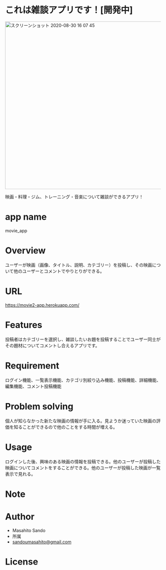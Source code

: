 # これは雑談アプリです！[開発中]

<img width="543" alt="スクリーンショット 2020-08-30 16 07 45" src="https://user-images.githubusercontent.com/67324060/91653619-5e5c4a00-eadd-11ea-8559-ad0aedac33e1.png">

映画・料理・ジム、トレーニング・音楽について雑談ができるアプリ！

# app name
movie_app

# Overview
ユーザーが映画（画像、タイトル、説明、カテゴリー）を投稿し、その映画について他のユーザーとコメントでやりとりができる。

# URL

https://movie2-app.herokuapp.com/
  
# Features
投稿者はカテゴリーを選択し、雑談したいお題を投稿することでユーザー同士がその題材についてコメントし合えるアプリです。
 
# Requirement
ログイン機能、一覧表示機能、カテゴリ別絞り込み機能、投稿機能、詳細機能、編集機能、コメント投稿機能

# Problem solving
個人が知らなかった新たな映画の情報が手に入る。見ようか迷っていた映画の評価を知ることができるので他のことをする時間が増える。

# Usage
ログインした後、興味のある映画の情報を投稿できる。他のユーザーが投稿した映画についてコメントをすることができる。他のユーザーが投稿した映画が一覧表示で見れる。

# Note
 
# Author
 
* Masahito Sando
* 所属
* sandoumasahito@gmail.com
 
# License


